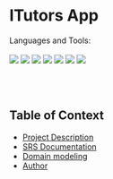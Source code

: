 # ITutors App

Languages and Tools:<br><br>
<img src="https://icongr.am/devicon/csharp-original.svg?size=30&color=currentColor"/>
<img src="https://icongr.am/devicon/dot-net-original-wordmark.svg?size=30&color=ffffff"/>
<img src="https://icongr.am/devicon/docker-original.svg?size=30&color=ffffff"/>
<img src="https://icongr.am/devicon/git-original.svg?size=30&color=ffffff" />
<img src="https://icongr.am/devicon/npm-original-wordmark.svg?size=30&color=ffffff"/>
<img src="https://icongr.am/devicon/react-original-wordmark.svg?size=30&color=ffffff" />
<img src="https://icongr.am/devicon/visualstudio-plain.svg?size=30&color=ffffff"/>

<br>
<br>

## Table of Context
* [Project Description](https://github.com/Jacob-Mahloko/innminds/wiki)
* [SRS Documentation]()
* [Domain modeling]()
* [Author](https://github.com/Jacob-Mahloko/innminds/wiki/Author)
